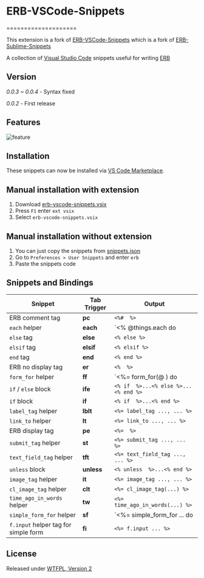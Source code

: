 # ERB-VSCode-Snippets

====================

This extension is a fork of [ERB-VSCode-Snippets](https://github.com/ZneuRay/ERB-VSCode-Snippets) which is a fork of [ERB-Sublime-Snippets](https://github.com/matthewrobertson/ERB-Sublime-Snippets)

A collection of [Visual Studio Code](https://code.visualstudio.com/) snippets useful for writing [ERB](http://ruby-doc.org/stdlib-1.9.3/libdoc/erb/rdoc/ERB.html)

## Version

*0.0.3 ~ 0.0.4* - Syntax fixed

*0.0.2* - First release

## Features

![feature](images/feature.gif?raw=true)

## Installation

These snippets can now be installed via [VS Code Marketplace](https://marketplace.visualstudio.com/VSCode).

## Manual installation with extension

1. Download [erb-vscode-snippets.vsix](https://raw.githubusercontent.com/rayhanw/ERB-VSCode-Snippets/master/bin/erb-vscode-snippets.vsix)
2. Press `F1` enter `ext vsix`
3. Select `erb-vscode-snippets.vsix`

## Manual installation without extension

1. You can just copy the snippets from [snippets.json](https://raw.githubusercontent.com/rayhanw/ERB-VSCode-Snippets/master/snippets/snippets.json)
2. Go to `Preferences > User Snippets` and enter `erb`
3. Paste the snippets code

## Snippets and Bindings
| Snippet                              | Tab Trigger | Output                                         |
| ------------------------------------ | ----------- | ---------------------------------------------- |
| ERB comment tag                      | __pc__      | `<%#  %>`                                      |
| `each` helper                        | __each__    | `<% @things.each do |thing| %> ... <% end %>`  |
| `else` tag                           | __else__    | `<% else %>`                                   |
| `elsif` tag                          | __elsif__   | `<% elsif %>`                                  |
| `end` tag                            | __end__     | `<% end %>`                                    |
| ERB no display tag                   | __er__      | `<%  %>`                                       |
| `form_for` helper                    | __ff__      | `<%= form_for(@ ) do |f| %> ... <% end %>`     |
| `if` / `else` block                  | __ife__     | `<% if  %>...<% else %>...<% end %>`           |
| `if` block                           | __if__      | `<% if  %>...<% end %>`                        |
| `label_tag` helper                   | __lblt__    | `<%= label_tag ..., ... %>`                    |
| `link_to` helper                     | __lt__      | `<%= link_to ..., ... %>`                      |
| ERB display tag                      | __pe__      | `<%=  %>`                                      |
| `submit_tag` helper                  | __st__      | `<%= submit_tag ..., ... %>`                   |
| `text_field_tag` helper              | __tft__     | `<%= text_field_tag ..., ... %>`               |
| `unless` block                       | __unless__  | `<% unless  %>...<% end %>`                    |
| `image_tag` helper                   | __it__      | `<%= image_tag ..., ... %>`                    |
| `cl_image_tag` helper                | __clt__     | `<%= cl_image_tag(...) %>`                     |
| `time_ago_in_words` helper           | __tw__      | `<%= time_ago_in_words(...) %>`                |
| `simple_form_for` helper             | __sf__      | `<%= simple_form_for ... do |f| ... <% end %>` |
| `f.input` helper tag for simple form | __fi__      | `<%= f.input ... %>`                           |


## License

Released under [WTFPL, Version 2](https://raw.githubusercontent.com/rayhanw/ERB-VSCode-Snippets/master/LICENSE.txt)
